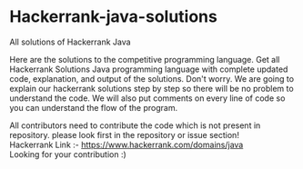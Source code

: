 # Hackerrank-java-solutions
All solutions of Hackerrank Java

Here are the solutions to the competitive programming language. Get all Hackerrank Solutions Java programming language with complete updated code, explanation, and output of the solutions. Don't worry. We are going to explain our hackerrank solutions step by step so there will be no problem to understand the code. We will also put comments on every line of code so you can understand the flow of the program.

All contributors need to contribute the code which is not present in repository. please look first in the repository or issue section!<br>
Hackerrank Link :- https://www.hackerrank.com/domains/java <br>
Looking for your contribution :)
